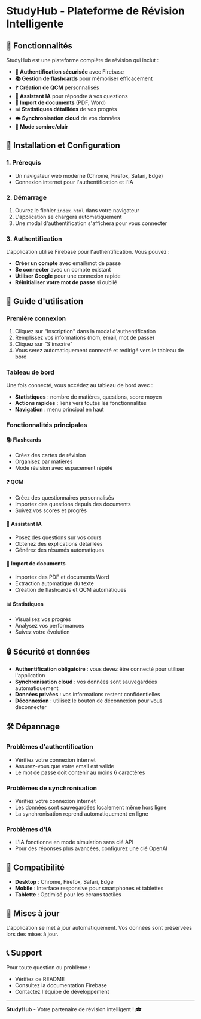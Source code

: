 # StudyHub - Plateforme de Révision Intelligente

## 🚀 Fonctionnalités

StudyHub est une plateforme complète de révision qui inclut :

- **🔐 Authentification sécurisée** avec Firebase
- **📚 Gestion de flashcards** pour mémoriser efficacement
- **❓ Création de QCM** personnalisés
- **🤖 Assistant IA** pour répondre à vos questions
- **📄 Import de documents** (PDF, Word)
- **📊 Statistiques détaillées** de vos progrès
- **☁️ Synchronisation cloud** de vos données
- **🌙 Mode sombre/clair**

## 🔧 Installation et Configuration

### 1. Prérequis
- Un navigateur web moderne (Chrome, Firefox, Safari, Edge)
- Connexion internet pour l'authentification et l'IA

### 2. Démarrage
1. Ouvrez le fichier `index.html` dans votre navigateur
2. L'application se chargera automatiquement
3. Une modal d'authentification s'affichera pour vous connecter

### 3. Authentification
L'application utilise Firebase pour l'authentification. Vous pouvez :

- **Créer un compte** avec email/mot de passe
- **Se connecter** avec un compte existant
- **Utiliser Google** pour une connexion rapide
- **Réinitialiser votre mot de passe** si oublié

## 📖 Guide d'utilisation

### Première connexion
1. Cliquez sur "Inscription" dans la modal d'authentification
2. Remplissez vos informations (nom, email, mot de passe)
3. Cliquez sur "S'inscrire"
4. Vous serez automatiquement connecté et redirigé vers le tableau de bord

### Tableau de bord
Une fois connecté, vous accédez au tableau de bord avec :
- **Statistiques** : nombre de matières, questions, score moyen
- **Actions rapides** : liens vers toutes les fonctionnalités
- **Navigation** : menu principal en haut

### Fonctionnalités principales

#### 📚 Flashcards
- Créez des cartes de révision
- Organisez par matières
- Mode révision avec espacement répété

#### ❓ QCM
- Créez des questionnaires personnalisés
- Importez des questions depuis des documents
- Suivez vos scores et progrès

#### 🤖 Assistant IA
- Posez des questions sur vos cours
- Obtenez des explications détaillées
- Générez des résumés automatiques

#### 📄 Import de documents
- Importez des PDF et documents Word
- Extraction automatique du texte
- Création de flashcards et QCM automatiques

#### 📊 Statistiques
- Visualisez vos progrès
- Analysez vos performances
- Suivez votre évolution

## 🔒 Sécurité et données

- **Authentification obligatoire** : vous devez être connecté pour utiliser l'application
- **Synchronisation cloud** : vos données sont sauvegardées automatiquement
- **Données privées** : vos informations restent confidentielles
- **Déconnexion** : utilisez le bouton de déconnexion pour vous déconnecter

## 🛠️ Dépannage

### Problèmes d'authentification
- Vérifiez votre connexion internet
- Assurez-vous que votre email est valide
- Le mot de passe doit contenir au moins 6 caractères

### Problèmes de synchronisation
- Vérifiez votre connexion internet
- Les données sont sauvegardées localement même hors ligne
- La synchronisation reprend automatiquement en ligne

### Problèmes d'IA
- L'IA fonctionne en mode simulation sans clé API
- Pour des réponses plus avancées, configurez une clé OpenAI

## 📱 Compatibilité

- **Desktop** : Chrome, Firefox, Safari, Edge
- **Mobile** : Interface responsive pour smartphones et tablettes
- **Tablette** : Optimisé pour les écrans tactiles

## 🔄 Mises à jour

L'application se met à jour automatiquement. Vos données sont préservées lors des mises à jour.

## 📞 Support

Pour toute question ou problème :
- Vérifiez ce README
- Consultez la documentation Firebase
- Contactez l'équipe de développement

---

**StudyHub** - Votre partenaire de révision intelligent ! 🎓
